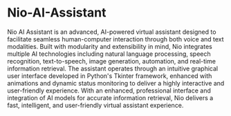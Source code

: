 ﻿# Nio-AI-Assistant

Nio AI Assistant is an advanced, AI-powered virtual assistant designed to facilitate seamless human-computer interaction through both voice and text modalities. Built with modularity and extensibility in mind, Nio integrates multiple AI technologies including natural language processing, speech recognition, text-to-speech, image generation, automation, and real-time information retrieval.
The assistant operates through an intuitive graphical user interface developed in Python's Tkinter framework, enhanced with animations and dynamic status monitoring to deliver a highly interactive and user-friendly experience.
With an enhanced, professional interface and integration of AI models for accurate information retrieval, Nio delivers a fast, intelligent, and user-friendly virtual assistant experience.

